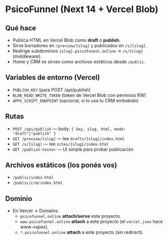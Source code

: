 # PsicoFunnel (Next 14 + Vercel Blob)

## Qué hace
- Publica HTML en Vercel Blob como **draft** o **publish**.
- Sirve borradores en `/preview/[slug]` y publicados en `/s/[slug]`.
- Redirige subdominios `{slug}.psicofunnel.online` → `/s/{slug}` (middleware).
- Home y CRM se sirven como archivos estáticos desde `/public`.

## Variables de entorno (Vercel)
- `PUBLISH_KEY` (para POST /api/publish)
- `BLOB_READ_WRITE_TOKEN` (token de Vercel Blob con permisos RW)
- `APPS_SCRIPT_ENDPOINT` (opcional, si lo usa tu CRM embebido)

## Rutas
- `POST /api/publish` — body: `{ key, slug, html, mode: "draft"|"publish" }`
- `GET /preview/[slug]` — lee `drafts/{slug}/index.html`
- `GET /s/[slug]` — lee `sites/{slug}/index.html`
- `GET /publish-tester` — UI simple para probar publicación

## Archivos estáticos (los ponés vos)
- `/public/index.html`
- `/public/crm/index.html`

## Dominio
- En Vercel → Domains:
  - `psicofunnel.online` **attach/serve** este proyecto.
  - `www.psicofunnel.online` **attach** a este proyecto (el `vercel.json` hace www→apex).
  - `*.psicofunnel.online` **attach** a este proyecto (sin redirect).

